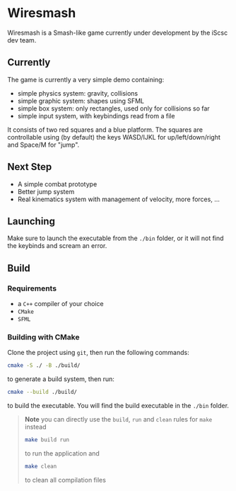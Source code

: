 # Wiresmash

Wiresmash is a Smash-like game currently under development by the iScsc dev team.

## Currently

The game is currently a very simple demo containing:

- simple physics system: gravity, collisions
- simple graphic system: shapes using SFML
- simple box system: only rectangles, used only for collisions so far
- simple input system, with keybindings read from a file

It consists of two red squares and a blue platform. The squares are controllable using (by default) the keys WASD/IJKL for up/left/down/right and Space/M for "jump".

## Next Step

- A simple combat prototype
- Better jump system
- Real kinematics system with management of velocity, more forces, ...

## Launching

Make sure to launch the executable from the `./bin` folder, or it will not find the keybinds and scream an error.

## Build

### Requirements

- a `C++` compiler of your choice
- `CMake`
- `SFML`

### Building with CMake

Clone the project using `git`, then run the following commands:

```bash
cmake -S ./ -B ./build/
```

to generate a build system, then run:

```bash
cmake --build ./build/
```

to build the executable. You will find the build executable in the `./bin` folder.

> **Note**
> you can directly use the `build`, `run` and `clean` rules for `make` instead
> ```bash
> make build run
> ```
> to run the application and
> ```bash
> make clean
> ```
> to clean all compilation files
